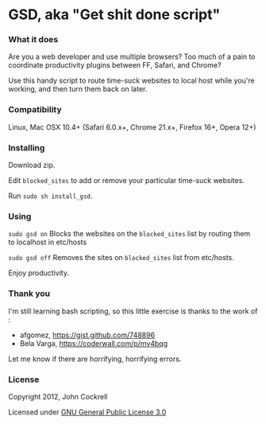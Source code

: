 # GSD, aka "Get shit done script"

### What it does

Are you a web developer and use multiple browsers? Too much of a pain to coordinate productivity plugins between FF, Safari, and Chrome?

Use this handy script to route time-suck websites to local host while you're working, and then turn them back on later.


### Compatibility

Linux, Mac OSX 10.4+ (Safari 6.0.x+, Chrome 21.x+, Firefox 16+, Opera 12+)

### Installing

Download zip.

Edit `blocked_sites` to add or remove your particular time-suck websites.

Run `sudo sh install_gsd`.

### Using

`sudo gsd on`
    Blocks the websites on the `blocked_sites` list by routing them to localhost in etc/hosts

`sudo gsd off`
    Removes the sites on `blocked_sites` list from etc/hosts.

Enjoy productivity.

### Thank you

I'm still learning bash scripting, so this little exercise is thanks to the work of :

* afgomez, https://gist.github.com/748896
* Bela Varga, https://coderwall.com/p/my4bqg

Let me know if there are horrifying, horrifying errors.

### License

Copyright 2012, John Cockrell

Licensed under [GNU General Public License 3.0](http://www.gnu.org/licenses/gpl.html)

